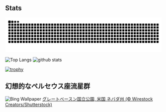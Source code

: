 ## Stats
<picture>
  <source media="(prefers-color-scheme: dark)" srcset="https://raw.githubusercontent.com/ba230t/ba230t/output/github-contribution-grid-snake-dark.svg">
  <source media="(prefers-color-scheme: light)" srcset="https://raw.githubusercontent.com/ba230t/ba230t/output/github-contribution-grid-snake.svg">
  <img alt="github contribution grid snake animation" src="https://raw.githubusercontent.com/ba230t/ba230t/output/github-contribution-grid-snake.svg">
</picture>

<p align="left">
  <img alt="Top Langs" height="150px" src="https://github-readme-stats.vercel.app/api/top-langs/?username=ba230t&layout=compact&theme=transparent" />
  <img alt="github stats" height="150px" src="https://github-readme-stats.vercel.app/api?username=ba230t&theme=transparent" />
</p>

[![trophy](https://github-profile-trophy.vercel.app/?username=ba230t&theme=transparent&column=7)](https://github.com/ryo-ma/github-profile-trophy)


<!-- Bing Wallpaper Start -->
## 幻想的なペルセウス座流星群
![Bing Wallpaper](https://www.bing.com/th?id=OHR.PerseidsPine_JA-JP0980673364_1920x1080.jpg&rf=LaDigue_1920x1080.jpg&pid=hp)
[グレートベースン国立公園, 米国 ネバダ州 (© Wirestock Creators/Shutterstock)](https://www.bing.com/search?q=%E3%83%9A%E3%83%AB%E3%82%BB%E3%82%A6%E3%82%B9%E5%BA%A7%E6%B5%81%E6%98%9F%E7%BE%A4&form=hpcapt&filters=HpDate%3a%2220250714_1500%22)
<!-- Bing Wallpaper End -->
